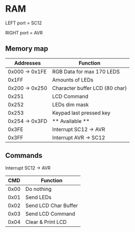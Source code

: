 RAM
===

LEFT port = SC12

RIGHT port = AVR

Memory map
----------

Addresses       | Function
----------------|--------------------------
0x000 -> 0x1FE  | RGB Data for max 170 LEDS
0x1FF           | Amounts of LEDs
0x200 -> 0x250  | Character buffer LCD (80 char)
0x251           | LCD Command
0x252           | LEDs dim mask
0x253           | Keypad last pressed key
0x254 -> 0x3FD  | ** Available **
0x3FE           | Interrupt SC12 -> AVR
0x3FF           | Interrupt AVR -> SC12

Commands
--------

Interrupt SC12 -> AVR

CMD  | Function
-----|------- 
0x00 | Do nothing
0x01 | Send LEDs
0x02 | Send LCD Char Buffer
0x03 | Send LCD Command
0x04 | Clear & Print LCD
